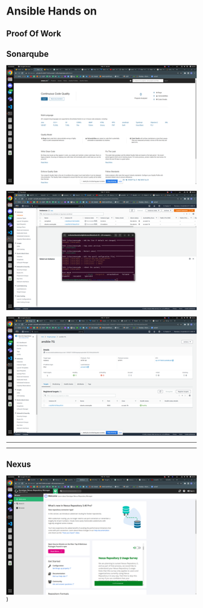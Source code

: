 # Ansible Hands on

## Proof Of Work

## Sonarqube

![text](./screenshots/sonarqube.png)

![text](./screenshots/sonarqube%20ansible.png)

![text](./screenshots/TG-sonarqube.png)

---
---

## Nexus

![text](./screenshots/nexus.png)
)
